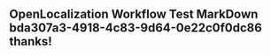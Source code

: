 <properties
ms.topic="hero-topic"
ms.test1="hero-topic"
ms.test2="test"/>

## OpenLocalization Workflow Test MarkDown bda307a3-4918-4c83-9d64-0e22c0f0dc86 thanks!
